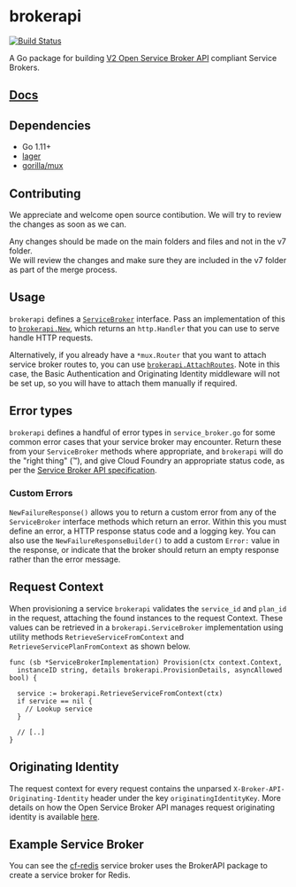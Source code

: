 # brokerapi

[![Build
Status](https://travis-ci.org/pivotal-cf/brokerapi.svg?branch=master)](https://travis-ci.org/pivotal-cf/brokerapi)

A Go package for building [V2 Open Service Broker
API](https://github.com/openservicebrokerapi/servicebroker/) compliant Service
Brokers.

## [Docs](https://godoc.org/github.com/pivotal-cf/brokerapi)

## Dependencies

- Go 1.11+
- [lager](https://github.com/cloudfoundry/lager)
- [gorilla/mux](https://github.com/gorilla/mux)

## Contributing	

We appreciate and welcome open source contibution. We will try to review the changes as soon as we can.	

Any changes should be made on the main folders and files and not in the v7 folder. 	
We will review the changes and make sure they are included in the v7 folder as part of the merge process.

## Usage

`brokerapi` defines a
[`ServiceBroker`](https://godoc.org/github.com/pivotal-cf/brokerapi#ServiceBroker)
interface. Pass an implementation of this to
[`brokerapi.New`](https://godoc.org/github.com/pivotal-cf/brokerapi#New), which
returns an `http.Handler` that you can use to serve handle HTTP requests.

Alternatively, if you already have a `*mux.Router` that you want to attach
service broker routes to, you can use
[`brokerapi.AttachRoutes`](https://godoc.org/github.com/pivotal-cf/brokerapi#AttachRoutes).
Note in this case, the Basic Authentication and Originating Identity middleware
will not be set up, so you will have to attach them manually if required.

## Error types

`brokerapi` defines a handful of error types in `service_broker.go` for some
common error cases that your service broker may encounter. Return these from
your `ServiceBroker` methods where appropriate, and `brokerapi` will do the
"right thing" (™), and give Cloud Foundry an appropriate status code, as per
the [Service Broker API
specification](https://docs.cloudfoundry.org/services/api.html).

### Custom Errors

`NewFailureResponse()` allows you to return a custom error from any of the
`ServiceBroker` interface methods which return an error. Within this you must
define an error, a HTTP response status code and a logging key. You can also
use the `NewFailureResponseBuilder()` to add a custom `Error:` value in the
response, or indicate that the broker should return an empty response rather
than the error message.

## Request Context

When provisioning a service `brokerapi` validates the `service_id` and `plan_id`
in the request, attaching the found instances to the request Context. These
values can be retrieved in a `brokerapi.ServiceBroker` implementation using 
utility methods `RetrieveServiceFromContext` and `RetrieveServicePlanFromContext`
as shown below.

```golang
func (sb *ServiceBrokerImplementation) Provision(ctx context.Context,
  instanceID string, details brokerapi.ProvisionDetails, asyncAllowed bool) {

  service := brokerapi.RetrieveServiceFromContext(ctx)
  if service == nil {
    // Lookup service
  }

  // [..]
}
```

## Originating Identity

The request context for every request contains the unparsed
`X-Broker-API-Originating-Identity` header under the key
`originatingIdentityKey`.  More details on how the Open Service Broker API
manages request originating identity is available
[here](https://github.com/openservicebrokerapi/servicebroker/blob/master/spec.md#originating-identity).

## Example Service Broker

You can see the
[cf-redis](https://github.com/pivotal-cf/cf-redis-broker/blob/2f0e9a8ebb1012a9be74bbef2d411b0b3b60352f/broker/broker.go)
service broker uses the BrokerAPI package to create a service broker for Redis.
